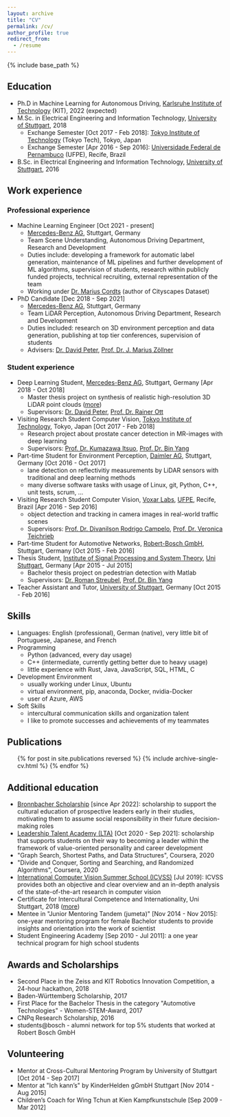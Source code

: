 ```yaml
---
layout: archive
title: "CV"
permalink: /cv/
author_profile: true
redirect_from:
  - /resume
---
```


{% include base_path %}

<!-- ------------------------------------------------------------------------------ -->

## Education

* Ph.D in Machine Learning for Autonomous Driving, [Karlsruhe Institute of Technology](https://www.kit.edu/english/index.php) (KIT), 2022 (expected)
* M.Sc. in Electrical Engineering and Information Technology, [University of Stuttgart](https://www.uni-stuttgart.de/en), 2018
    * Exchange Semester [Oct 2017 - Feb 2018]: [Tokyo Institute of Technology](https://www.titech.ac.jp/english) (Tokyo Tech), Tokyo, Japan
    * Exchange Semester [Apr 2016 - Sep 2016]: [Universidade Federal de Pernambuco](https://www.ufpe.br/inicio) (UFPE), Recife, Brazil
* B.Sc. in Electrical Engineering and Information Technology, [University of Stuttgart](https://www.uni-stuttgart.de/en), 2016

<!-- ------------------------------------------------------------------------------ -->

## Work experience

### Professional experience

* Machine Learning Engineer [Oct 2021 - present]
  * [Mercedes-Benz AG](https://www.mercedes-benz.com/en), Stuttgart, Germany
  * Team Scene Understanding, Autonomous Driving Department, Research and Development
  * Duties include: developing a framework for automatic label generation, maintenance of ML pipelines and further development of ML algorithms, supervision of students, research within publicly funded projects, technical recruiting, external representation of the team
  * Working under [Dr. Marius Cordts](https://scholar.google.com/citations?user=RM0ik8wAAAAJ&hl) (author of Cityscapes Dataset)
* PhD Candidate [Dec 2018 - Sep 2021]
  * [Mercedes-Benz AG](https://www.mercedes-benz.com/en), Stuttgart, Germany
  * Team LiDAR Perception, Autonomous Driving Department, Research and Development
  * Duties included: research on 3D environment perception and data generation, publishing at top tier conferences, supervision of students
  * Advisers: [Dr. David Peter](https://github.com/sharkdp), [Prof. Dr. J. Marius Zöllner](https://www.aifb.kit.edu/web/J._Marius_Z%C3%B6llner)

### Student experience

* Deep Learning Student, [Mercedes-Benz AG](https://www.mercedes-benz.com/en), Stuttgart, Germany [Apr 2018 - Oct 2018]
  * Master thesis project on synthesis of realistic high-resolution 3D LiDAR point clouds ([more](/publication/2019-06-28-triess2019iv))
  * Supervisors: [Dr. David Peter](https://github.com/sharkdp), [Prof. Dr. Rainer Ott](https://www.f05.uni-stuttgart.de/en/faculty/contactpersons/Ott-00002)
* Visiting Research Student Computer Vision, [Tokyo Institute of Technology](https://www.titech.ac.jp/english), Tokyo, Japan [Oct 2017 - Feb 2018]
  * Research project about prostate cancer detection in MR-images with deep learning
  * Supervisors: [Prof. Dr. Kumazawa Itsuo](https://kuma2.isl.titech.ac.jp), [Prof. Dr. Bin Yang](https://www.iss.uni-stuttgart.de/en)
* Part-time Student for Environment Perception, [Daimler AG](https://www.mercedes-benz.com/en), Stuttgart, Germany [Oct 2016 - Oct 2017]
  * lane detection on reflectivitiy measurements by LiDAR sensors with traditional and deep learning methods
  * many diverse software tasks with usage of Linux, git, Python, C++, unit tests, scrum, ...
* Visiting Research Student Computer Vision, [Voxar Labs](https://www.cin.ufpe.br/~voxarlabs), [UFPE](https://www.ufpe.br/inicio), Recife, Brazil [Apr 2016 - Sep 2016]
  * object detection and tracking in camera images in real-world traffic scenes
  * Supervisors: [Prof. Dr. Divanilson Rodrigo Campelo](https://www.cin.ufpe.br/~dcampelo), [Prof. Dr. Veronica Teichrieb](https://www.cin.ufpe.br/~vt)
* Part-time Student for Automotive Networks, [Robert-Bosch GmbH](https://www.bosch.com), Stuttgart, Germany [Oct 2015 - Feb 2016]
* Thesis Student, [Institute of Signal Processing and System Theory](https://www.iss.uni-stuttgart.de/en), [Uni Stuttgart](https://www.uni-stuttgart.de/en), Germany [Apr 2015 - Jul 2015]
  * Bachelor thesis project on pedestrian detection with Matlab
  * Supervisors: [Dr. Roman Streubel](https://de.linkedin.com/romanstreubel), [Prof. Dr. Bin Yang](https://www.iss.uni-stuttgart.de/en)
* Teacher Assistant and Tutor, [University of Stuttgart](https://www.uni-stuttgart.de/en), Germany [Oct 2015 - Feb 2016]

<!-- ------------------------------------------------------------------------------ -->

## Skills

* Languages: English (professional), German (native), very little bit of Portuguese, Japanese, and French
* Programming
  * Python (advanced, every day usage)
  * C++ (intermediate, currently getting better due to heavy usage)
  * little experience with Rust, Java, JavaScript, SQL, HTML, C
* Development Environment
  * usually working under Linux, Ubuntu
  * virtual environment, pip, anaconda, Docker, nvidia-Docker
  * user of Azure, AWS
* Soft Skills
  * intercultural communication skills and organization talent
  * I like to promote successes and achievements of my teammates

<!-- ------------------------------------------------------------------------------ -->

## Publications

  <ul>{% for post in site.publications reversed %}
    {% include archive-single-cv.html %}
  {% endfor %}</ul>

<!-- ------------------------------------------------------------------------------ -->

<!-- ## Talks

  <ul>{% for post in site.talks %}
    {% include archive-single-talk-cv.html %}
  {% endfor %}</ul> -->

<!-- ------------------------------------------------------------------------------ -->

<!-- ## Teaching

  <ul>{% for post in site.teaching %}
    {% include archive-single-cv.html %}
  {% endfor %}</ul> -->

<!-- ------------------------------------------------------------------------------ -->

## Additional education

* <a href="https://www.kulturkreis.eu/en/working-circles/cultural-education/bronnbacher-stipendium">Bronnbacher Scholarship</a> [since Apr 2022]: scholarship to support the cultural education of prospective leaders early in their studies, motivating them to assume social responsibility in their future decision-making roles
* <a href="https://www.irm.kit.edu/english/Leadership_Talent_Academy.php">Leadership Talent Academy (LTA)</a> [Oct 2020 - Sep 2021]: scholarship that supports students on their way to becoming a leader within the framework of value-oriented personality and career development
* "Graph Search, Shortest Paths, and Data Structures", Coursera, 2020
* "Divide and Conquer, Sorting and Searching, and Randomized Algorithms", Coursera, 2020
* <a href="https://iplab.dmi.unict.it/icvss2019">International Computer Vision Summer School (ICVSS)</a> [Jul 2019]: ICVSS provides both an objective and clear overview and an in-depth analysis of the state-of-the-art research in computer vision
* Certificate for Intercultural Competence and Internationality, Uni Stuttgart, 2018 ([more](/files/201810_intercultural.pdf))
* Mentee in "Junior Mentoring Tandem (jumeta)" [Nov 2014 - Nov 2015]: one-year mentoring program for female Bachelor students to provide insights and orientation into the work of scientist
* Student Engineering Academy [Sep 2010 - Jul 2011]: a one year technical program for high school students

<!-- ------------------------------------------------------------------------------ -->

## Awards and Scholarships
* Second Place in the Zeiss and KIT Robotics Innovation Competition, a 24-hour hackathon, 2018
* Baden-Württemberg Scholarship, 2017
* First Place for the Bachelor Thesis in the category "Automotive Technologies" - Women-STEM-Award, 2017
* CNPq Research Scholarship, 2016
* students@bosch - alumni network for top 5% students that worked at Robert Bosch GmbH

<!-- ------------------------------------------------------------------------------ -->

## Volunteering

* Mentor at Cross-Cultural Mentoring Program by University of Stuttgart [Oct 2014 - Sep 2017]
* Mentor at "Ich kann’s" by KinderHelden gGmbH Stuttgart [Nov 2014 - Aug 2015]
* Children’s Coach for Wing Tchun at Kien Kampfkunstschule [Sep 2009 - Mar 2012]
